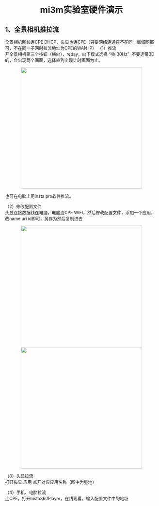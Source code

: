 
# <div align="center">mi3m实验室硬件演示</div>


## 1、全景相机推拉流
全景相机网线连CPE DHCP，头显也连CPE（只要网络连通在不在同一局域网都可，不在同一子网时拉流地址为CPE的WAN IP）
（1）推流</br>
开全景相机第三个按钮（横向），reday，向下模式选择 “4k 30Hz” ,不要选带3D的，会出现两个画面，选择直到出现计时画面为止。
<div align="center"><img src="https://user-images.githubusercontent.com/32926995/232017623-48db9cd4-3932-483e-9b10-430aa0e15b69.png" width="400"></div>

 
也可在电脑上用insta pro软件推流。

（2）修改配置文件</br>
头显连接数据线连电脑，电脑连CPE WIFI，然后修改配置文件，添加一个应用，改name uri id即可，另存为然后复制进去
<div align="center"><img src="https://user-images.githubusercontent.com/32926995/232017907-e9808156-752c-426d-8929-78fc6412baba.png" width="400"></div>

<div align="center"><img src="https://user-images.githubusercontent.com/32926995/232017973-722e5a6e-a8b4-4f00-a4de-ddf4fe3a4755.png" width="400"></div>

（3）头显拉流</br>
打开头显  应用  点开对应应用名称（图中为星地）

（4）手机、电脑拉流</br>
连CPE，打开Insta360Player，在线观看，输入配置文件中的地址

